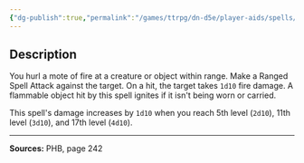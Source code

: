 ```yaml
---
{"dg-publish":true,"permalink":"/games/ttrpg/dn-d5e/player-aids/spells/cantrips/fire-bolt/","tags":["TTRPG/DND/5e","verbal","somatic","damage"]}
---
```



## Description
You hurl a mote of fire at a creature or object within range.
Make a Ranged Spell Attack against the target.
On a hit, the target takes `1d10` fire damage.
A flammable object hit by this spell ignites if it isn't being worn or carried.

This spell's damage increases by `1d10` when you reach 5th level (`2d10`), 11th level (`3d10`), and 17th level (`4d10`).

---

**Sources:** PHB, page 242

